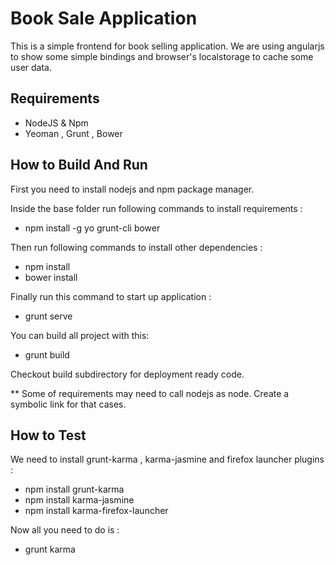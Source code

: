 # Book Sale Application
This is a simple frontend for book selling application. We are using angularjs to show some simple bindings and browser's localstorage to cache some user data.

## Requirements
*   NodeJS & Npm
*   Yeoman , Grunt , Bower

## How to Build And Run

First you need to install nodejs and npm package manager. 

Inside the base folder run following commands to install requirements :

* npm install -g yo grunt-cli bower

Then run following commands to install other dependencies :

* npm install
* bower install

Finally run this command to start up application :

* grunt serve

You can build all project with this:

* grunt build

Checkout build subdirectory for deployment ready code.

** Some of requirements may need to call nodejs as node. Create a symbolic link for that cases.

## How to Test

We need to install grunt-karma , karma-jasmine and firefox launcher plugins :

* npm install grunt-karma
* npm install karma-jasmine 
* npm install karma-firefox-launcher

Now all you need to do is :

* grunt karma
